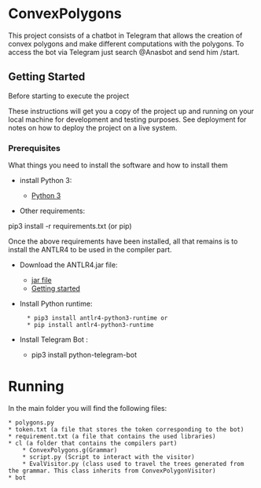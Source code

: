 # ConvexPolygons

This project consists of a chatbot in Telegram that allows the creation of convex polygons and make different
computations with the polygons. To access the bot via Telegram just search @Anasbot and send him /start.

## Getting Started

Before starting to execute the project

These instructions will get you a copy of the project up and running on your local machine for development and testing
purposes. See deployment for notes on how to deploy the project on a live system.

### Prerequisites

What things you need to install the software and how to install them

* install Python 3:

    * [Python 3](https://www.python.org)

* Other requirements:

pip3 install -r requirements.txt (or pip)

Once the above requirements have been installed, all that remains is to install the ANTLR4 to be used in the compiler
part.

* Download the ANTLR4.jar file:

    * [jar file](https://www.antlr.org/download/antlr-4.8-complete.jar)
    * [Getting started](https://github.com/antlr/antlr4/blob/master/doc/getting-started.md)

* Install Python runtime:

  		* pip3 install antlr4-python3-runtime or
  		* pip install antlr4-python3-runtime

* Install Telegram Bot :
  * pip3 install python-telegram-bot

# Running

In the main folder you will find the following files:

	* polygons.py
	* token.txt (a file that stores the token corresponding to the bot)
	* requirement.txt (a file that contains the used libraries)
	* cl (a folder that contains the compilers part)
		* ConvexPolygons.g(Grammar)
		* script.py (Script to interact with the visitor)
		* EvalVisitor.py (class used to travel the trees generated from the grammar. This class inherits from ConvexPolygonVisitor)
	* bot

